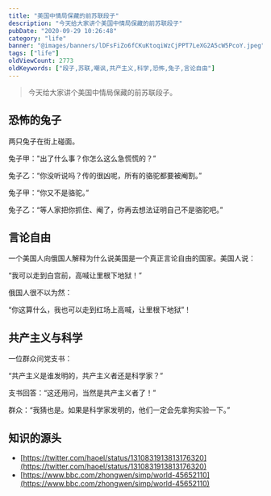 ```yaml
---
title: "美国中情局保藏的前苏联段子"
description: "今天给大家讲个美国中情局保藏的前苏联段子"
pubDate: "2020-09-29 10:26:48"
category: "life"
banner: "@images/banners/lDFsFiZo6fCKuKtoqiWzCjPPT7LeXG2A5cW5PcoY.jpeg"
tags: ["life"]
oldViewCount: 2773
oldKeywords: ["段子,苏联,嘲讽,共产主义,科学,恐怖,兔子,言论自由"]
---
```


> 今天给大家讲个美国中情局保藏的前苏联段子。
> 

## 恐怖的兔子

两只兔子在街上碰面。

兔子甲："出了什么事？你怎么这么急慌慌的？”

兔子乙：“你没听说吗？传的很凶呢，所有的骆驼都要被阉割。”

兔子甲：“你又不是骆驼。”

兔子乙：“等人家把你抓住、阉了，你再去想法证明自己不是骆驼吧。”

## 言论自由

一个美国人向俄国人解释为什么说美国是一个真正言论自由的国家。美国人说：

“我可以走到白宫前，高喊让里根下地狱！”

俄国人很不以为然：

“你这算什么，我也可以走到红场上高喊，让里根下地狱”！

## 共产主义与科学

一位群众问党支书：

“共产主义是谁发明的，共产主义者还是科学家？”

支书回答：“这还用问，当然是共产主义者了！”

群众：“我猜也是。如果是科学家发明的，他们一定会先拿狗实验一下。”

## 知识的源头

* [https://twitter.com/haoel/status/1310831913813176320](https://twitter.com/haoel/status/1310831913813176320)
* [https://www.bbc.com/zhongwen/simp/world-45652110](https://www.bbc.com/zhongwen/simp/world-45652110)
